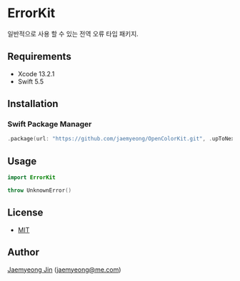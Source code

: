# ErrorKit

일반적으로 사용 할 수 있는 전역 오류 타입 패키지.

## Requirements

- Xcode 13.2.1
- Swift 5.5

## Installation

### Swift Package Manager

```swift
.package(url: "https://github.com/jaemyeong/OpenColorKit.git", .upToNextMajor(from: "0.1.1"))
```

## Usage

```swift
import ErrorKit

throw UnknownError()
```

## License

- [MIT](LICENSE)

## Author

[Jaemyeong Jin](https://github.com/jaemyeong) ([jaemyeong@me.com](mailto:jaemyeong@me.com))
